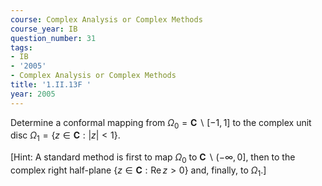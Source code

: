 ```yaml
---
course: Complex Analysis or Complex Methods
course_year: IB
question_number: 31
tags:
- IB
- '2005'
- Complex Analysis or Complex Methods
title: '1.II.13F '
year: 2005
---
```



Determine a conformal mapping from $\Omega_{0}=\mathbf{C} \backslash[-1,1]$ to the complex unit disc $\Omega_{1}=\{z \in \mathbf{C}:|z|<1\} .$

[Hint: A standard method is first to map $\Omega_{0}$ to $\mathbf{C} \backslash(-\infty, 0]$, then to the complex right half-plane $\{z \in \mathbf{C}: \operatorname{Re} z>0\}$ and, finally, to $\left.\Omega_{1} .\right]$